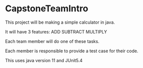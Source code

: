 # CapstoneTeamIntro

This project will be making a simple calculator in java. 

It will have 3 features:
ADD
SUBTRACT
MULTIPLY

Each team member will do one of these tasks. 

Each member is responsible to provide a test case for their code. 

This uses java version 11 and JUnit5.4
